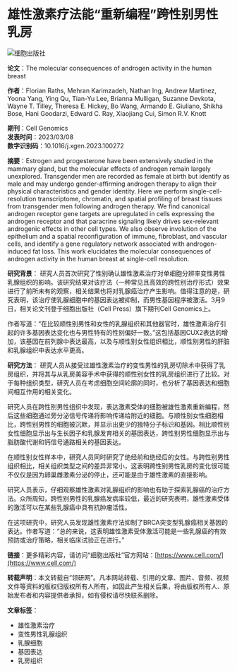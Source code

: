 # 雄性激素疗法能“重新编程”跨性别男性乳房

![细胞出版社](https://cdn.linkresearcher.com/www.cell.com.jpeg)

**论文**：The molecular consequences of androgen activity in the human breast

**作者**：Florian Raths, Mehran Karimzadeh, Nathan Ing, Andrew Martinez, Yoona Yang, Ying Qu, Tian-Yu Lee, Brianna Mulligan, Suzanne Devkota, Wayne T. Tilley, Theresa E. Hickey, Bo Wang, Armando E. Giuliano, Shikha Bose, Hani Goodarzi, Edward C. Ray, Xiaojiang Cui, Simon R.V. Knott

**期刊**：Cell Genomics  
**发表时间**：2023/03/08  
**数字识别码**：10.1016/j.xgen.2023.100272  

**摘要**：Estrogen and progesterone have been extensively studied in the mammary gland, but the molecular effects of androgen remain largely unexplored. Transgender men are recorded as female at birth but identify as male and may undergo gender-affirming androgen therapy to align their physical characteristics and gender identity. Here we perform single-cell-resolution transcriptome, chromatin, and spatial profiling of breast tissues from transgender men following androgen therapy. We find canonical androgen receptor gene targets are upregulated in cells expressing the androgen receptor and that paracrine signaling likely drives sex-relevant androgenic effects in other cell types. We also observe involution of the epithelium and a spatial reconfiguration of immune, fibroblast, and vascular cells, and identify a gene regulatory network associated with androgen-induced fat loss. This work elucidates the molecular consequences of androgen activity in the human breast at single-cell resolution.

**研究背景**：
研究人员首次研究了性别确认雄性激素治疗对单细胞分辨率变性男性乳腺组织的影响。该研究结果对该疗法（一种常见且高效的跨性别治疗形式）效果进行了前所未有的观察，相关结果也将对乳腺癌治疗产生影响。值得注意的是，研究表明，该治疗使乳腺细胞中的基因表达被抑制，而男性基因程序被激活。3月9日，相关论文刊登于细胞出版社（Cell Press）旗下期刊Cell Genomics上。

作者写道：“在比较顺性别男性和女性的乳腺组织和其他器官时，雄性激素治疗引起的许多基因表达变化也与男性特有的性别偏好一致。”这包括基因CUX2表达的增加，该基因在前列腺中表达最高，以及与顺性别女性组织相比，顺性别男性的肝脏和乳腺组织中表达水平更高。

**研究方法**：
研究人员从接受过雄性激素治疗的变性男性的乳房切除术中获得了乳房组织，并将其与从乳房美容手术中获得的顺性别女性的乳房组织进行了比较。对于每种组织类型，研究人员在考虑细胞空间轮廓的同时，也分析了基因表达和细胞间相互作用的相关变化。

研究人员在跨性别男性组织中发现，表达激素受体的细胞被雄性激素重新编程，然后这些细胞通过旁分泌信号传递将影响传递给附近的细胞。与顺性别女性细胞相比，跨性别男性的细胞被沉默，并显示出更少的独特分子标识和基因。相比顺性别女性细胞显示出与生长因子和乳腺发育相关的基因表达，跨性别男性细胞显示出与脂肪酸代谢和钙信号通路相关的基因表达。

在顺性别女性样本中，研究人员同时研究了绝经前和绝经后的女性。与跨性别男性组织相比，相关组织类型之间的差异非常小，这表明跨性别男性乳房的变化很可能不仅仅是因为卵巢雌激素分泌的停止，还可能是由于雄性激素的直接影响。

研究人员表示，仔细观察雄性激素对乳腺组织的影响也有助于探索乳腺癌的治疗方法。众所周知，跨性别男性的乳腺癌发病率较低，最近的研究表明，雄性激素受体的激活可以在某些乳腺癌中具有抗肿瘤活性。

在这项研究中，研究人员发现雄性激素疗法抑制了BRCA突变型乳腺癌相关基因的表达。作者写道：“总的来说，这表明雄性激素受体激活可能是一些乳腺癌的有效预防或治疗策略，相关临床试验正在进行。”

**链接**：更多精彩内容，请访问“细胞出版社”官方网站：[https://www.cell.com/](https://www.cell.com/)

**转载声明**：本文转载自“领研网”。凡本网站转载、引用的文章、图片、音频、视频文件等资料的版权归版权所有人所有，如因此产生相关后果，将由版权所有人、原始发布者和内容提供者承担，如有侵权请尽快联系删除。

**文章标签**：
- 雄性激素治疗
- 变性男性乳腺组织
- 乳腺细胞
- 基因表达
- 乳房组织